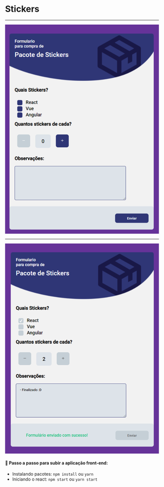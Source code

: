 # Stickers

<hr/>
<p align="center"> 
    <img src="https://raw.githubusercontent.com/rodrdev/stickers-studing/main/img/Capturar.PNG"/>
</p>

<hr/>

<p align="center"> 
    <img src="https://raw.githubusercontent.com/rodrdev/stickers-studing/main/img/finalizado.PNG"/>
</p>

#### :tada: Passo a passo para subir a aplicação front-end:

- Instalando pacotes: `npm install` ou `yarn`
- Iniciando o react: `npm start` ou `yarn start`
